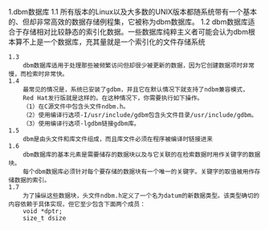 1.dbm数据库
    1.1 所有版本的Linux以及大多数的UNIX版本都随系统带有一个基本的、但却非常高效的数据存储例程集，它被称为dbm数据库。
    1.2 dbm数据库适合于存储相对比较静态的索引化数据。一些数据库纯粹主义者可能会认为dbm根本算不上是一个数据库，充其量就是一个索引化的文件存储系统

    1.3
        dbm数据库适用于处理那些被频繁访问但却很少被更新的数据，因为它创建数据项时非常慢，而检索时非常快。
    1.4
        最常见的情况是，系统已安装了gdbm，并且它在默认情况下就支持了ndbm兼容模式，
        Red Hat发行版就是这样的。在这种情况下，你需要执行如下操作。
        （1）在C源文件中包含头文件ndbm.h。
        （2）使用编译行选项-I/usr/include/gdbm包含头文件目录/usr/include/gdbm。
        （3）使用编译行选项-lgdbm链接gdbm库。
    1.5
        dbm是由头文件和库文件组成，而且库文件必须在程序被编译时链接进来
    1.6
        dbm数据库的基本元素是需要储存的数据块以及与它关联的在检索数据时用作关键字的数据块。
        每个dbm数据库必须针对每个要存储的数据块有一个唯一的关键字。关键字的取值被用作存储数据的索引。
    1.7
        为了操纵这些数据块，头文件ndbm.h定义了一个名为datum的新数据类型。该类型确切的内容依赖于具体实现，但它至少包含下面两个成员：
        void *dptr;
        size_t dsize
        